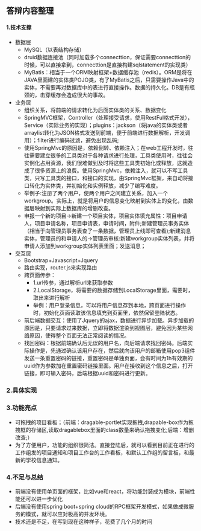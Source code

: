 ## 答辩内容整理

#### 1.技术支撑

* 数据层
  * MySQL（以表结构存储）
  * druid数据连接池（同时加载多个connecttion，保证需要connecttion的时候，可以直接拿到，connecttion是直接构建sqlstatement的实现类）
  * MyBatis：相当于一个ORM映射框架+数据缓存池（redis）。ORM是将在JAVA里面建的实体类POJO类，有了MyBatis之后，只需要操作Java中的实体，不需要再对数据库中的表进行直接操作。数据的持久化。DB是有瓶颈的，击穿缓存会造成很大的事故。
* 业务层
  * 组织关系，将前端的请求转化为后面实体类的关系、数据变化
  * SpringMVC框架，Controller（处理接受请求，使用RestFul格式开发），Service（实际业务的实现）；plugins：jackson（将java的实体类或者arraylist转化为JSON格式发送到前端，便于前端进行数据解析，开发调用）；filter进行编码过滤，避免出现乱码;
  * 使用SpringMvc的原因是，依赖倒转、依赖注入；在web工程开发时，往往需要建立很多的工具类对于各种请求进行处理，工具类使用时，往往会实例化占用资源，我们很难做到及时将这些工具类初始化或释放，这就造成了很多资源上的浪费。使用SpringMvc，依赖注入，就可以不写工具类，只写工具类的接口，和接口的实现，由SpringMvc框架，来自动将接口转化为实体类，并初始化和实例释放，减少了编写难度。
  * 举例子:注册了两个用户，使两个用户之间建立关系，加入一个workgroup。实际上，就是将用户的信息变化映射到实体上的变化，由数据层映射到实际上数据库的增删改查。
  * 申报一个新的项目->新建一个项目实体，项目实体填充属性：项目申请人，项目申请名称，项目申请表，申请时间，附件;新建管理员事务实体（相当于向管理员事务表查了一条数据，管理员上线即可查看);新建消息实体，管理员的和申请人的->管理员审核:新建workgroup实体列表，并将申请人添加到workgroup实体列表里面；发送消息；
* 交互层
  * Bootstrap+Javascript+Jquery
  * 路由实现，router.js来实现路由
  * 跨页面传参：
    * 1.url传参，通过解析url来获取参数
    * 2.LocalStorage，将需要的数据存储到LocalStorage里面，需要时，取出来进行解析
    * 举例：用户登录信息，可以将用户信息存到本地，跨页面进行操作时，初始化页面读取该信息填充到页面里，依然保留登陆状态。
  * 前后端数据交互：使用了Jquery的ajax，数据进行异步加载。异步加载的原因是，只要请求过来数据，立即将数据渲染到视图层，避免因为某些网络原因，使得整个页面无法正常阅读的情况。
  * 找回密码：根据前端确认后无误的用户名，向后端请求找回密码。后端实际操作是，先通过确认该用户存在，然后就向该用户的邮箱使用pop3组件发送一条重置密码的链接，重置密码是单独页面，会有时间为1h有效期的uuid作为参数加在重置密码链接里面。用户在接收到这个信息之后，打开链接，即可输入密码，后端根据uuid和密码进行更新。

### 2.具体实现



### 3.功能亮点

* 可拖拽的项目看板；（前端：dragable-portlet实现拖拽,drapable-box作为拖拽框的存储区,读取dragablebox里面的class数量来确认拖拽变化;后端：增删改查;）
* 为了方便用户，功能的组织很简洁。直接登陆后，就可以看到目前正在进行的工作组发的项目通知和项目工作台的工作看板，和默认工作组的留言板，和最新的学校信息通知。



### 4.不足与总结

* 前端没有使用单页面的框架，比如vue和react，将功能封装成为模块，前端性能还可以进一步优化
* 后端没有使用spring boot+spring cloud的RPC框架开发模式，如果做成微服务的模式，就可以应对极高的并发环境。
* 技术还是不足，在写到现在这种样子，花费了几个月的时间